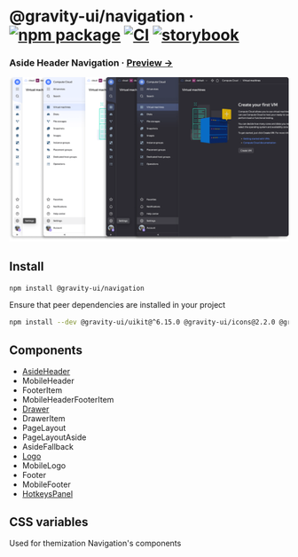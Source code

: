 # @gravity-ui/navigation &middot; [![npm package](https://img.shields.io/npm/v/@gravity-ui/navigation)](https://www.npmjs.com/package/@gravity-ui/navigation) [![CI](https://img.shields.io/github/actions/workflow/status/gravity-ui/navigation/.github/workflows/ci.yml?branch=main&label=CI&logo=github)](https://github.com/gravity-ui/navigation/actions/workflows/ci.yml?query=branch:main) [![storybook](https://img.shields.io/badge/Storybook-deployed-ff4685)](https://preview.yandexcloud.dev/navigation/)

### Aside Header Navigation &middot; [Preview →](https://preview.yandexcloud.dev/navigation/)

![](docs/images/showcase.png)

## Install

```bash
npm install @gravity-ui/navigation
```

Ensure that peer dependencies are installed in your project

```bash
npm install --dev @gravity-ui/uikit@^6.15.0 @gravity-ui/icons@2.2.0 @gravity-ui/components@3.0.0 @bem-react/classname@1.6.0 react@^18.0.0 react-dom@18.0.0
```

## Components

- [AsideHeader](/src/components/AsideHeader/README.md)
- MobileHeader
- FooterItem
- MobileHeaderFooterItem
- [Drawer](/src/components/Drawer/README.md)
- DrawerItem
- PageLayout
- PageLayoutAside
- AsideFallback
- [Logo](/src/components/Logo/Readme.md)
- MobileLogo
- Footer
- MobileFooter
- [HotkeysPanel](/src/components/HotkeysPanel/README.md)

## CSS variables

Used for themization Navigation's components
